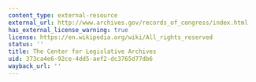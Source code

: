 ```yaml
---
content_type: external-resource
external_url: http://www.archives.gov/records_of_congress/index.html
has_external_license_warning: true
license: https://en.wikipedia.org/wiki/All_rights_reserved
status: ''
title: The Center for Legislative Archives
uid: 373ca4e6-92ce-4dd5-aef2-dc3765d77db6
wayback_url: ''
---
```

